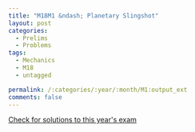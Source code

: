 ```yaml
---
title: "M18M1 &ndash; Planetary Slingshot"
layout: post
categories:
  - Prelims
  - Problems
tags:
  - Mechanics
  - M18
  - untagged

permalink: /:categories/:year/:month/M1:output_ext
comments: false
---
```

<object data="2018M1M.pdf" type="application/pdf" width="100%" height="500"></object>
<div class="message"><a href='https://princetonprelim.com/prelim/38/'>Check for solutions to this year's exam</a></div>